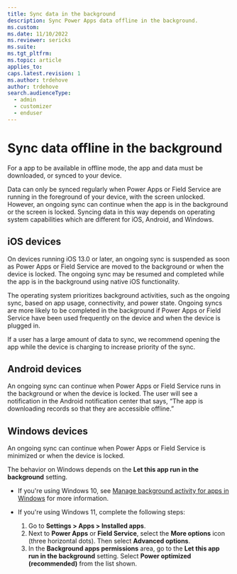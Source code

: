 ```yaml
---
title: Sync data in the background
description: Sync Power Apps data offline in the background.
ms.custom: 
ms.date: 11/10/2022
ms.reviewer: sericks
ms.suite: 
ms.tgt_pltfrm: 
ms.topic: article
applies_to: 
caps.latest.revision: 1
ms.author: trdehove
author: trdehove
search.audienceType: 
  - admin
  - customizer
  - enduser
---
```


# Sync data offline in the background

For a app to be available in offline mode, the app and data must be downloaded, or synced to your device. 

Data can only be synced regularly when Power Apps or Field Service are running in the foreground of your device, with the screen unlocked. However, an ongoing sync can continue when the app is in the background or the screen is locked. Syncing data in this way depends on operating system capabilities which are different for iOS, Android, and Windows. 

## iOS devices

On devices running iOS 13.0 or later, an ongoing sync is suspended as soon as Power Apps or Field Service are moved to the background or when the device is locked. The ongoing sync may be resumed and completed while the app is in the background using native iOS functionality. 

The operating system prioritizes background activities, such as the ongoing sync, based on app usage, connectivity, and power state. Ongoing syncs are more likely to be completed in the background if Power Apps or Field Service have been used frequently on the device and when the device is plugged in. 

If a user has a large amount of data to sync, we recommend opening the app while the device is charging to increase priority of the sync. 

## Android devices

An ongoing sync can continue when Power Apps or Field Service runs in the background or when the device is locked. The user will see a notification in the Android notification center that says, “The app is downloading records so that they are accessible offline.” 

## Windows devices

An ongoing sync can continue when Power Apps or Field Service is minimized or when the device is locked. 

The behavior on Windows depends on the **Let this app run in the background** setting.  

- If you're using Windows 10, see [Manage background activity for apps in Windows](https://support.microsoft.com/en-us/windows/manage-background-activity-for-apps-in-windows-4f32dffe-b97c-40e8-a790-3ca10373a1ef) for more information.
- If you're using Windows 11, complete the following steps:

  1. Go to **Settings > Apps > Installed apps**.  
  2. Next to **Power Apps** or **Field Service**, select the **More options** icon (three horizontal dots). Then select **Advanced options**.
  3. In the **Background apps permissions** area, go to the **Let this app run in the background** setting. Select **Power optimized (recommended)** from the list shown. 



